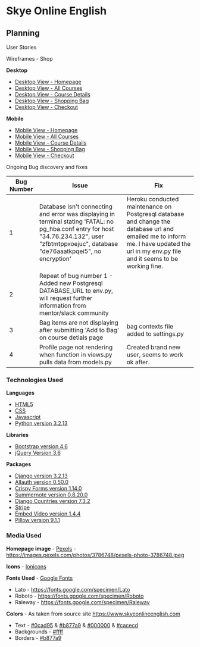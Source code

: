 # Skye Online English

## Planning

User Stories

Wireframes - Shop

**Desktop**

- [Desktop View - Homepage](media/wireframes/desktop_shop/1_desktop_view_homepage.jpg)
- [Desktop View - All Courses](media/wireframes/desktop_shop/2_desktop_view_all_courses_contents_page.jpg)
- [Desktop View - Course Details](media/wireframes/desktop_shop/3_desktop_view_course_details.jpg)
- [Desktop View - Shopping Bag](media/wireframes/desktop_shop/4_desktop_view_course_shopping_bag.jpg)
- [Desktop View - Checkout](media/wireframes/desktop_shop/5_desktop_view_checkout.jpg)

**Mobile**
- [Mobile View - Homepage](media/wireframes/desktop_shop/1_mobile_view_homepage.jpg)
- [Mobile View - All Courses](media/wireframes/desktop_shop/2_mobile_view_all_courses_contents_page.jpg)
- [Mobile View - Course Details](media/wireframes/desktop_shop/3_mobile_view_course_details.jpg)
- [Mobile View - Shopping Bag](media/wireframes/desktop_shop/4_mobile_view_course_shopping_bag.jpg)
- [Mobile View - Checkout](media/wireframes/desktop_shop/5_mobile_view_checkout.jpg)

Ongoing Bug discovery and fixes

| Bug Number | Issue | Fix |
|---|---|---|
| 1 | Database isn't connecting and error was displaying in terminal stating 'FATAL:  no pg_hba.conf entry for host "34.76.234.132", user "zfbtmtppxoejuc", database "de76aaatkpqei5", no encryption' | Heroku conducted maintenance on Postgresql database and change the database url and emailed me to inform me.  I have updated the url in my env.py file and it seems to be working fine. |
| 2 | Repeat of bug number 1 - Added new Postgresql DATABASE_URL to env.py, will request further information from mentor/slack community |   |
| 3 | Bag items are not displaying after submitting 'Add to Bag' on course detials page | bag contexts file added to settings.py |
| 4 | Profile page not rendering when function in views.py pulls data from models.py | Created brand new user, seems to work ok after. |


### Technologies Used

**Languages**

- [HTML5](https://en.wikipedia.org/wiki/HTML)
- [CSS](https://en.wikipedia.org/wiki/CSS)
- [Javascript](https://en.wikipedia.org/wiki/JavaScript)
- [Python version 3.2.13](https://www.python.org/)


**Libraries**

- [Bootstrap version 4.6](https://getbootstrap.com/docs/4.6/getting-started/introduction/)
- [jQuery Version 3.6](https://jquery.com/)


**Packages**

- [Django version 3.2.13](https://www.djangoproject.com/)
- [Allauth version 0.50.0](https://django-allauth.readthedocs.io/en/latest/index.html)
- [Crispy Forms version 1.14.0](https://django-crispy-forms.readthedocs.io/en/latest/install.html)
- [Summernote version 0.8.20.0](https://github.com/summernote/django-summernote)
- [Django Countries version 7.3.2](https://pypi.org/project/django-countries/#installation)
- [Stripe](http://stripe.com/)
- [Embed Video version 1.4.4](https://pypi.org/project/django-embed-video/)
- [Pillow version 9.1.1](https://pypi.org/project/Pillow/)

### Media Used

**Homepage image** - [Pexels](https://www.pexels.com/) - <https://images.pexels.com/photos/3786748/pexels-photo-3786748.jpeg>

**Icons** - [Ionicons](https://ionic.io/ionicons)

**Fonts Used** - [Google Fonts](https://fonts.google.com/)

- Lato - <https://fonts.google.com/specimen/Lato>
- Roboto - <https://fonts.google.com/specimen/Roboto>
- Raleway - <https://fonts.google.com/specimen/Raleway>

**Colors** - As taken from source site <https://www.skyeonlineenglish.com>

- Text - [#0cad95](https://g.co/kgs/DqF28c) & [#b877a9](https://g.co/kgs/yjHqid) & [#000000](https://g.co/kgs/xfSLW2) & [#cacecd](https://g.co/kgs/91ighC)
- Backgrounds - [#ffff](https://g.co/kgs/yDTdox)
- Borders - [#b877a9](https://g.co/kgs/yjHqid)